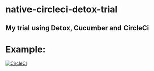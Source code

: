 # native-circleci-detox-trial
## My trial using Detox, Cucumber and CircleCi

# Example:
[![CircleCI](https://circleci.com/gh/aujamo44/native-circleci-detox-trial.svg?style=shield&circle-token=399f563ba8777b2c5c87b8b06426e7b1ffeb2efc)](https://app.circleci.com/pipelines/github/aujamo44/native-circleci-detox-trial)

